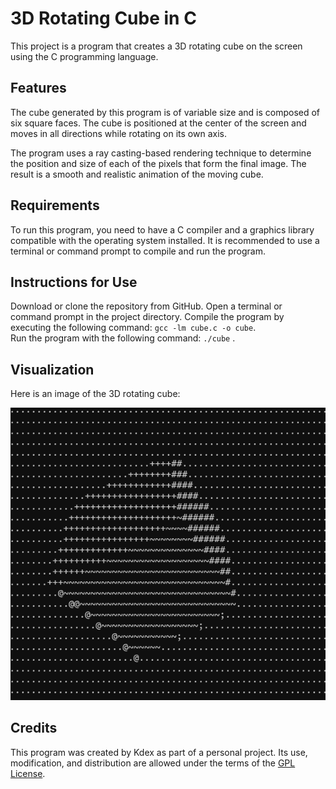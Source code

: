 # 3D Rotating Cube in C

This project is a program that creates a 3D rotating cube on the screen using the C programming language.

## Features

The cube generated by this program is of variable size and is composed of six square faces. The cube is positioned at the center of the screen and moves in all directions while rotating on its own axis.

The program uses a ray casting-based rendering technique to determine the position and size of each of the pixels that form the final image. The result is a smooth and realistic animation of the moving cube.

## Requirements

To run this program, you need to have a C compiler and a graphics library compatible with the operating system installed. It is recommended to use a terminal or command prompt to compile and run the program.

## Instructions for Use

Download or clone the repository from GitHub.
Open a terminal or command prompt in the project directory.
Compile the program by executing the following command: ```gcc -lm cube.c -o cube```.<br>
Run the program with the following command: ```./cube``` .

## Visualization

Here is an image of the 3D rotating cube:

![3D Rotating Cube](./img/Cube.gif)

## Credits

This program was created by Kdex as part of a personal project. Its use, modification, and distribution are allowed under the terms of the [GPL License](https://en.wikipedia.org/wiki/GNU_General_Public_License "GPL License").